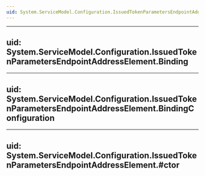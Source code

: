 ```yaml
---
uid: System.ServiceModel.Configuration.IssuedTokenParametersEndpointAddressElement
---
```


---
uid: System.ServiceModel.Configuration.IssuedTokenParametersEndpointAddressElement.Binding
---

---
uid: System.ServiceModel.Configuration.IssuedTokenParametersEndpointAddressElement.BindingConfiguration
---

---
uid: System.ServiceModel.Configuration.IssuedTokenParametersEndpointAddressElement.#ctor
---
